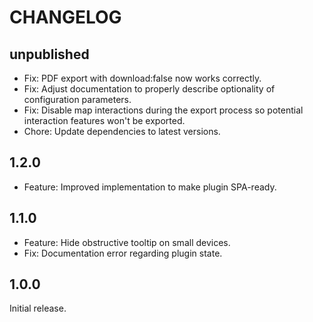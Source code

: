# CHANGELOG

## unpublished

- Fix: PDF export with download:false now works correctly.
- Fix: Adjust documentation to properly describe optionality of configuration parameters.
- Fix: Disable map interactions during the export process so potential interaction features won't be exported.
- Chore: Update dependencies to latest versions.

## 1.2.0

- Feature: Improved implementation to make plugin SPA-ready.

## 1.1.0

- Feature: Hide obstructive tooltip on small devices.
- Fix: Documentation error regarding plugin state.

## 1.0.0

Initial release.
